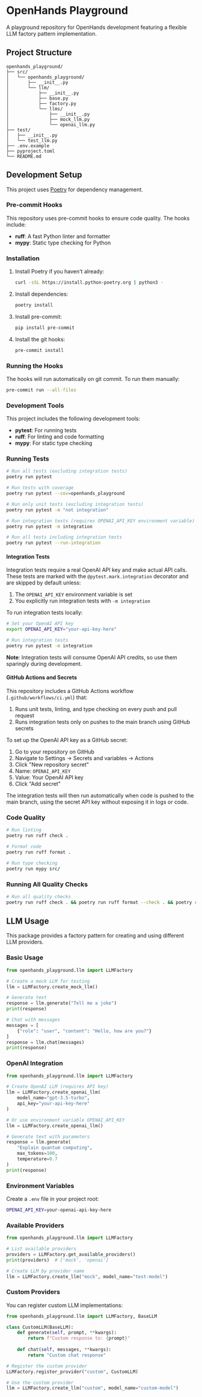 # OpenHands Playground

A playground repository for OpenHands development featuring a flexible LLM factory pattern implementation.

## Project Structure

```
openhands_playground/
├── src/
│   └── openhands_playground/
│       ├── __init__.py
│       └── llm/
│           ├── __init__.py
│           ├── base.py
│           ├── factory.py
│           └── llms/
│               ├── __init__.py
│               ├── mock_llm.py
│               └── openai_llm.py
├── test/
│   ├── __init__.py
│   └── test_llm.py
├── .env.example
├── pyproject.toml
└── README.md
```

## Development Setup

This project uses [Poetry](https://python-poetry.org/) for dependency management.

### Pre-commit Hooks

This repository uses pre-commit hooks to ensure code quality. The hooks include:

- **ruff**: A fast Python linter and formatter
- **mypy**: Static type checking for Python

### Installation

1. Install Poetry if you haven't already:
   ```bash
   curl -sSL https://install.python-poetry.org | python3 -
   ```

2. Install dependencies:
   ```bash
   poetry install
   ```

3. Install pre-commit:
   ```bash
   pip install pre-commit
   ```

4. Install the git hooks:
   ```bash
   pre-commit install
   ```

### Running the Hooks

The hooks will run automatically on git commit. To run them manually:

```bash
pre-commit run --all-files
```

### Development Tools

This project includes the following development tools:

- **pytest**: For running tests
- **ruff**: For linting and code formatting
- **mypy**: For static type checking

### Running Tests

```bash
# Run all tests (excluding integration tests)
poetry run pytest

# Run tests with coverage
poetry run pytest --cov=openhands_playground

# Run only unit tests (excluding integration tests)
poetry run pytest -m "not integration"

# Run integration tests (requires OPENAI_API_KEY environment variable)
poetry run pytest -m integration

# Run all tests including integration tests
poetry run pytest --run-integration
```

#### Integration Tests

Integration tests require a real OpenAI API key and make actual API calls. These tests are marked with the `@pytest.mark.integration` decorator and are skipped by default unless:

1. The `OPENAI_API_KEY` environment variable is set
2. You explicitly run integration tests with `-m integration`

To run integration tests locally:

```bash
# Set your OpenAI API key
export OPENAI_API_KEY="your-api-key-here"

# Run integration tests
poetry run pytest -m integration
```

**Note**: Integration tests will consume OpenAI API credits, so use them sparingly during development.

#### GitHub Actions and Secrets

This repository includes a GitHub Actions workflow (`.github/workflows/ci.yml`) that:

1. Runs unit tests, linting, and type checking on every push and pull request
2. Runs integration tests only on pushes to the main branch using GitHub secrets

To set up the OpenAI API key as a GitHub secret:

1. Go to your repository on GitHub
2. Navigate to Settings → Secrets and variables → Actions
3. Click "New repository secret"
4. Name: `OPENAI_API_KEY`
5. Value: Your OpenAI API key
6. Click "Add secret"

The integration tests will then run automatically when code is pushed to the main branch, using the secret API key without exposing it in logs or code.

### Code Quality

```bash
# Run linting
poetry run ruff check .

# Format code
poetry run ruff format .

# Run type checking
poetry run mypy src/
```

### Running All Quality Checks

```bash
# Run all quality checks
poetry run ruff check . && poetry run ruff format --check . && poetry run mypy src/ && poetry run pytest
```

## LLM Usage

This package provides a factory pattern for creating and using different LLM providers.

### Basic Usage

```python
from openhands_playground.llm import LLMFactory

# Create a mock LLM for testing
llm = LLMFactory.create_mock_llm()

# Generate text
response = llm.generate("Tell me a joke")
print(response)

# Chat with messages
messages = [
    {"role": "user", "content": "Hello, how are you?"}
]
response = llm.chat(messages)
print(response)
```

### OpenAI Integration

```python
from openhands_playground.llm import LLMFactory

# Create OpenAI LLM (requires API key)
llm = LLMFactory.create_openai_llm(
    model_name="gpt-3.5-turbo",
    api_key="your-api-key-here"
)

# Or use environment variable OPENAI_API_KEY
llm = LLMFactory.create_openai_llm()

# Generate text with parameters
response = llm.generate(
    "Explain quantum computing",
    max_tokens=100,
    temperature=0.7
)
print(response)
```

### Environment Variables

Create a `.env` file in your project root:

```bash
OPENAI_API_KEY=your-openai-api-key-here
```

### Available Providers

```python
from openhands_playground.llm import LLMFactory

# List available providers
providers = LLMFactory.get_available_providers()
print(providers)  # ['mock', 'openai']

# Create LLM by provider name
llm = LLMFactory.create_llm("mock", model_name="test-model")
```

### Custom Providers

You can register custom LLM implementations:

```python
from openhands_playground.llm import LLMFactory, BaseLLM

class CustomLLM(BaseLLM):
    def generate(self, prompt, **kwargs):
        return f"Custom response to: {prompt}"
    
    def chat(self, messages, **kwargs):
        return "Custom chat response"

# Register the custom provider
LLMFactory.register_provider("custom", CustomLLM)

# Use the custom provider
llm = LLMFactory.create_llm("custom", model_name="custom-model")
```
